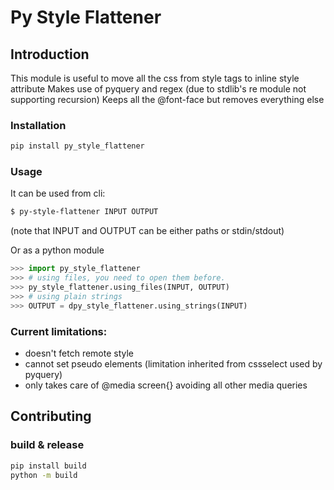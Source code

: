 # Py Style Flattener

## Introduction
This module is useful to move all the css from style tags to inline style attribute
Makes use of pyquery and regex (due to stdlib's re module not supporting recursion)
Keeps all the @font-face but removes everything else

### Installation

```bash
pip install py_style_flattener
```

### Usage

It can be used from cli:
```bash
$ py-style-flattener INPUT OUTPUT
```
(note that INPUT and OUTPUT can be either paths or stdin/stdout)

Or as a python module

```python
>>> import py_style_flattener
>>> # using files, you need to open them before.
>>> py_style_flattener.using_files(INPUT, OUTPUT)
>>> # using plain strings
>>> OUTPUT = dpy_style_flattener.using_strings(INPUT)
```

### Current limitations:

- doesn't fetch remote style
- cannot set pseudo elements (limitation inherited from cssselect used by pyquery)
- only takes care of @media screen{} avoiding all other media queries


## Contributing

### build & release
```bash
pip install build
python -m build
```
